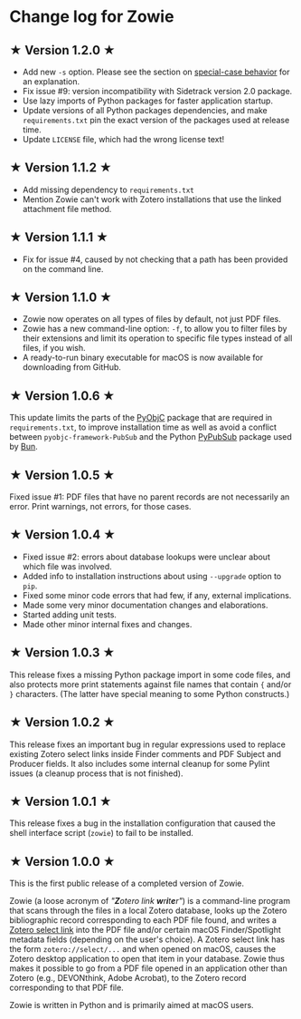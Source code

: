 # Change log for Zowie

## ★ Version 1.2.0 ★

* Add new `-s` option. Please see the section on [special-case behavior]() for an explanation.
* Fix issue #9: version incompatibility with Sidetrack version 2.0 package.
* Use lazy imports of Python packages for faster application startup.
* Update versions of all Python packages dependencies, and make `requirements.txt` pin the exact version of the packages used at release time.
* Update `LICENSE` file, which had the wrong license text!


## ★ Version 1.1.2 ★

* Add missing dependency to `requirements.txt`
* Mention Zowie can't work with Zotero installations that use the linked attachment file method.


## ★ Version 1.1.1 ★

* Fix for issue #4, caused by not checking that a path has been provided on the command line.


## ★ Version 1.1.0 ★

* Zowie now operates on all types of files by default, not just PDF files. 
* Zowie has a new command-line option: `-f`, to allow you to filter files by their extensions and limit its operation to specific file types instead of all files, if you wish.
* A ready-to-run binary executable for macOS is now available for downloading from GitHub.


## ★ Version 1.0.6 ★

This update limits the parts of the [PyObjC](https://pypi.org/project/pyobjc/) package that are required in `requirements.txt`, to improve installation time as well as avoid a conflict between `pyobjc-framework-PubSub` and the Python [PyPubSub](https://pypi.org/project/PyPubSub/) package used by [Bun](https://pypi.org/project/bun/).


## ★ Version 1.0.5 ★

Fixed issue #1: PDF files that have no parent records are not necessarily an error. Print warnings, not errors, for those cases.


## ★ Version 1.0.4 ★

* Fixed issue #2: errors about database lookups were unclear about which file was involved.
* Added info to installation instructions about using `--upgrade` option to `pip`.
* Fixed some minor code errors that had few, if any, external implications.
* Made some very minor documentation changes and elaborations.
* Started adding unit tests.
* Made other minor internal fixes and changes.


## ★ Version 1.0.3 ★

This release fixes a missing Python package import in some code files, and also protects more print statements against file names that contain `{` and/or `}` characters.  (The latter have special meaning to some Python constructs.)


## ★ Version 1.0.2 ★

This release fixes an important bug in regular expressions used to replace existing Zotero select links inside Finder comments and PDF Subject and Producer fields. It also includes some internal cleanup for some Pylint issues (a cleanup process that is not finished).


## ★ Version 1.0.1 ★

This release fixes a bug in the installation configuration that caused the shell interface script (`zowie`) to fail to be installed.


## ★ Version 1.0.0 ★

This is the first public release of a completed version of Zowie.

Zowie (a loose acronym of _"**Z**otero link **w**r**i**t**e**r"_) is a command-line program that scans through the files in a local Zotero database, looks up the Zotero bibliographic record corresponding to each PDF file found, and writes a [Zotero select link](https://forums.zotero.org/discussion/78053/given-the-pdf-file-of-an-article-how-can-you-find-out-its-uri#latest) into the PDF file and/or certain macOS Finder/Spotlight metadata fields (depending on the user's choice).  A Zotero select link has the form `zotero://select/...` and when opened on macOS, causes the Zotero desktop application to open that item in your database.  Zowie thus makes it possible to go from a PDF file opened in an application other than Zotero (e.g., DEVONthink, Adobe Acrobat), to the Zotero record corresponding to that PDF file.

Zowie is written in Python and is primarily aimed at macOS users.
